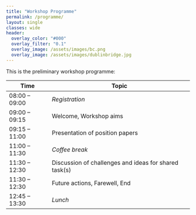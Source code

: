 ```yaml
---
title: "Workshop Programme"
permalink: /programme/
layout: single
classes: wide
header:
  overlay_color: "#000"
  overlay_filter: "0.1"
  overlay_image: /assets/images/bc.png
  overlay_image: /assets/images/dublinbridge.jpg
---
```


This is the preliminary workshop programme:

| Time          | Topic                                |
| ------------- | ------------------------------------ |
| 08:00 – 09:00 | *Registration*                         |
| 09:00 – 09:15 | Welcome, Workshop aims               |
| 09:15 – 11:00 | Presentation of position papers      |
| 11:00 – 11:30 | *Coffee break*                       |
| 11:30 – 12:30 | Discussion of challenges and ideas for shared task(s) |
| 11:30 – 12:30 | Future actions, Farewell, End        |
| 12:45 – 13:30 | *Lunch*                              |
